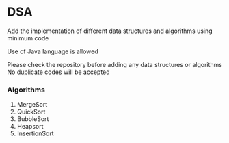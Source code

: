 # DSA
Add the implementation of different data structures and algorithms using minimum code

Use of Java language is allowed


Please check the repository before adding any data structures or algorithms
No duplicate codes will be accepted

### Algorithms
1) MergeSort
2) QuickSort
3) BubbleSort
4) Heapsort
5) InsertionSort